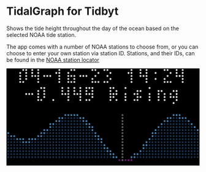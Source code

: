# TidalGraph for Tidbyt
 Shows the tide height throughout the day of the ocean based on the selected NOAA tide station.

 The app comes with a number of NOAA stations to choose from, or you can choose to enter your own station via station ID. Stations, and their IDs, can be found in the [NOAA station locator](https://tidesandcurrents.noaa.gov/map/index.html) 

 ![TidalGraph - Screenshot.png](TidalGraph%20-%20Screenshot.png)